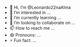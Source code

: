 - 👋 Hi, I’m @Leonardo22naAlma
- 👀 I’m interested in ...
- 🌱 I’m currently learning ...
- 💞️ I’m looking to collaborate on ...
- 📫 How to reach me ...
- 😄 Pronouns: ...
- ⚡ Fun fact: ...

<!---
Leonardo22naAlma/Leonardo22naAlma is a ✨ special ✨ repository because its `README.md` (this file) appears on your GitHub profile.
You can click the Preview link to take a look at your changes.
--->
